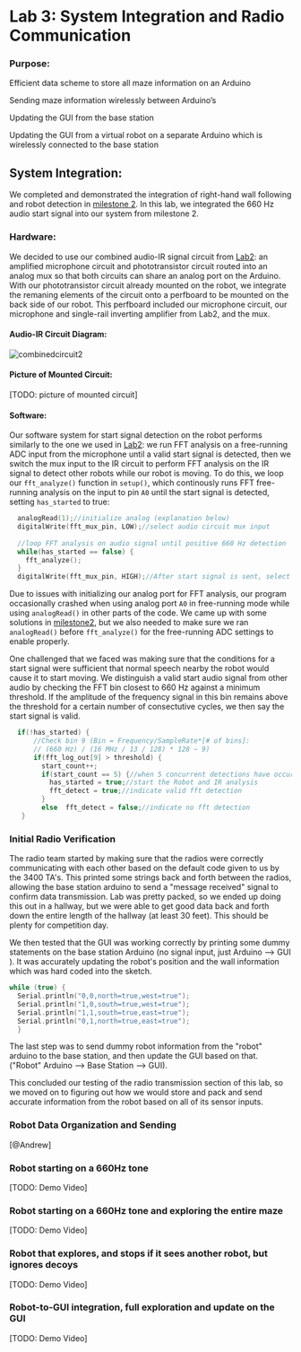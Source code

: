 # Lab 3: System Integration and Radio Communication 

### Purpose: 

Efficient data scheme to store all maze information on an Arduino

Sending maze information wirelessly between Arduino’s

Updating the GUI from the base station

Updating the GUI from a virtual robot on a separate Arduino which is wirelessly connected to the base station

## System Integration:

We completed and demonstrated the integration of right-hand wall following and robot detection in [milestone 2](https://ece3400-team14.github.io/Team-14-Website/Milestones/Milestone2.html). In this lab, we integrated the 660 Hz audio start signal into our system from milestone 2.

### Hardware:

We decided to use our combined audio-IR signal circuit from [Lab2](https://ece3400-team14.github.io/Team-14-Website/Labs/Lab2.html): an amplified microphone circuit and phototransistor circuit routed into an analog mux so that both circuits can share an analog port on the Arduino. With our phototransistor circuit already mounted on the robot, we integrate the remaning elements of the circuit onto a perfboard to be mounted on the back side of our robot. This perfboard included our microphone circuit, our microphone and single-rail inverting amplifier from Lab2, and the mux.  

#### Audio-IR Circuit Diagram:
![combinedcircuit2](https://user-images.githubusercontent.com/12742304/46565779-791de800-c8e1-11e8-95dd-8c57641d9373.png)

#### Picture of Mounted Circuit:
[TODO: picture of mounted circuit]

#### Software:

Our software system for start signal detection on the robot performs similarly to the one we used in [Lab2](https://ece3400-team14.github.io/Team-14-Website/Labs/Lab2.html): we run FFT analysis on a free-running ADC input from the microphone until a valid start signal is detected, then we switch the mux input to the IR circuit to perform FFT analysis on the IR signal to detect other robots while our robot is moving. To do this, we loop our `fft_analyze()` function in `setup()`, which continously runs FFT free-running analysis on the input to pin `A0` until the start signal is detected, setting `has_started` to true:

```cpp
  analogRead(1);//initialize analog (explanation below)
  digitalWrite(fft_mux_pin, LOW);//select audio circuit mux input
  
  //loop FFT analysis on audio signal until positive 660 Hz detection
  while(has_started == false) {
    fft_analyze();
  }
  digitalWrite(fft_mux_pin, HIGH);//After start signal is sent, select IR signal to A0
```
Due to issues with initializing our analog port for FFT analysis, our program occasionally crashed when using analog port `A0` in free-running mode while using `analogRead()` in other parts of the code. We came up with some solutions in [milestone2](https://ece3400-team14.github.io/Team-14-Website/Milestones/Milestone2.html), but we also needed to make sure we ran `analogRead()` before `fft_analyze()` for the free-running ADC settings to enable properly.

One challenged that we faced was making sure that the conditions for a start signal were sufficient that normal speech nearby the robot would cause it to start moving. We distinguish a valid start audio signal from other audio by checking the FFT bin closest to 660 Hz against a minimum threshold. If the amplitude of the frequency signal in this bin remains above the threshold for a certain number of consectutive cycles, we then say the start signal is valid. 

```cpp
  if(!has_started) {
      //Check bin 9 (Bin = Frequency/SampleRate*[# of bins]: 
      // (660 Hz) / (16 MHz / 13 / 128) * 128 ~ 9)
      if(fft_log_out[9] > threshold) {
        start_count++;
        if(start_count == 5) {//when 5 concurrent detections have occurred
          has_started = true;//start the Robot and IR analysis
          fft_detect = true;//indicate valid fft detection
        }
        else  fft_detect = false;//indicate no fft detection
   }
```
### Initial Radio Verification
The radio team started by making sure that the radios were correctly communicating with each other based on the default code given to us by the 3400 TA's. This printed some strings back and forth between the radios, allowing the base station arduino to send a "message received" signal to confirm data transmission. Lab was pretty packed, so we ended up doing this out in a hallway, but we were able to get good data back and forth down the entire length of the hallway (at least 30 feet). This should be plenty for competition day.

We then tested that the GUI was working correctly by printing some dummy statements on the base station Arduino (no signal input, just Arduino --> GUI ). It was accurately updating the robot's position and the wall information which was hard coded into the sketch.

```cpp
while (true) {
  Serial.println("0,0,north=true,west=true");
  Serial.println("1,0,south=true,west=true");
  Serial.println("1,1,south=true,east=true");
  Serial.println("0,1,north=true,east=true");
  }
```

The last step was to send dummy robot information from the "robot" arduino to the base station, and then update the GUI based on that. ("Robot" Arduino --> Base Station --> GUI). 

This concluded our testing of the radio transmission section of this lab, so we moved on to figuring out how we would store and pack and send accurate information from the robot based on all of its sensor inputs.

### Robot Data Organization and Sending
[@Andrew]

### Robot starting on a 660Hz tone
[TODO: Demo Video]

### Robot starting on a 660Hz tone and exploring the entire maze
[TODO: Demo Video]

### Robot that explores, and stops if it sees another robot, but ignores decoys
[TODO: Demo Video]

### Robot-to-GUI integration, full exploration and update on the GUI
[TODO: Demo Video]
